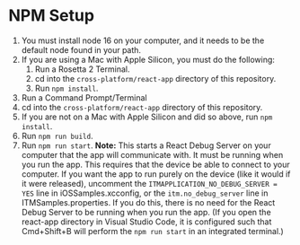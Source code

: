 # NPM Setup

1. You must install node 16 on your computer, and it needs to be the default node found in your path.
1. If you are using a Mac with Apple Silicon, you must do the following:
    1. Run a Rosetta 2 Terminal.
    1. cd into the `cross-platform/react-app` directory of this repository.
    1. Run `npm install`.
1. Run a Command Prompt/Terminal
1. cd into the `cross-platform/react-app` directory of this repository.
1. If you are not on a Mac with Apple Silicon and did so above, run `npm install`.
1. Run `npm run build`.
1. Run `npm run start`. __Note:__ This starts a React Debug Server on your computer that the app will communicate with. It must be running when you run the app. This requires that the device be able to connect to your computer. If you want the app to run purely on the device (like it would if it were released), uncomment the `ITMAPPLICATION_NO_DEBUG_SERVER = YES` line in iOSSamples.xcconfig, or the `itm.no_debug_server` line in ITMSamples.properties. If you do this, there is no need for the React Debug Server to be running when you run the app. (If you open the react-app directory in Visual Studio Code, it is configured such that Cmd+Shift+B will perform the `npm run start` in an integrated terminal.)
